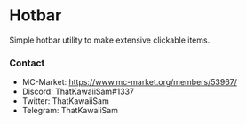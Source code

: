 # Hotbar
Simple hotbar utility to make extensive clickable items.

### Contact

- MC-Market: https://www.mc-market.org/members/53967/
- Discord: ThatKawaiiSam#1337
- Twitter: ThatKawaiiSam
- Telegram: ThatKawaiiSam
